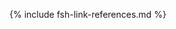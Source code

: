 <!-- Temporary changes to fix formatting for changelog -->
<style>
  ul.new-content {
    padding-left: 25px !important;
  }
</style>

<!-- links to all mCODE resources are generated by Sushi and included here. -->
{% include fsh-link-references.md %}

<!-- US Core -->
[USCoreMedicationRequest]: http://hl7.org/fhir/us/core/StructureDefinition-us-core-medicationrequest.html
[USCoreLaboratoryResultObservation]: http://hl7.org/fhir/us/core/StructureDefinition-us-core-observation-lab.html
[USCoreClinicalTestObservation]:https://hl7.org/fhir/us/core/StructureDefinition-us-core-observation-clinical-test.html
[USCorePatient]: http://hl7.org/fhir/us/core/StructureDefinition-us-core-patient.html
[USCoreConditionProblemHealthConcern]: http://hl7.org/fhir/us/core/StructureDefinition-us-core-condition-problems-health-concerns.html
[USCoreProcedure]: http://hl7.org/fhir/us/core/StructureDefinition-us-core-procedure.html
[USCorePractitioner]: http://hl7.org/fhir/us/core/StructureDefinition-us-core-practitioner.html
[USCoreSmokingStatus]: http://hl7.org/fhir/us/core/StructureDefinition-us-core-smokingstatus.html
[USCoreDiagnosticReport]: http://hl7.org/fhir/us/core/StructureDefinition-us-core-diagnosticreport-lab.html
[USCoreOrganization]:  http://hl7.org/fhir/us/core/StructureDefinition-us-core-organization.html

<!-- R4 -->
[CapabilityStatement]: StructureDefinition-CapabilityStatement.html
[R4Observation]: http://hl7.org/fhir/R4/observation.html
[R4FamilyMemberHistory]: http://hl7.org/fhir/R4/familymemberhistory.html
[R4MedicationAdministration]: http://hl7.org/fhir/R4/medicationadministration.html
[R4Specimen]: http://hl7.org/fhir/R4/specimen.html
[R4Bundle]: http://hl7.org/fhir/R4/bundle.html
[R4ServiceRequest]: http://hl7.org/fhir/R4/servicerequest.html

<!-- Genomics -->
[Variant]: http://hl7.org/fhir/uv/genomics-reporting/STU2/StructureDefinition-variant.html
[TherapeuticImplication]: http://hl7.org/fhir/uv/genomics-reporting/STU2/StructureDefinition-therapeutic-implication.html
[DiagnosticImplication]: http://hl7.org/fhir/uv/genomics-reporting/STU2/StructureDefinition-diagnostic-implication.html
[MSI]: http://hl7.org/fhir/uv/genomics-reporting/STU2/StructureDefinition-msi.html
[TMB]: http://hl7.org/fhir/uv/genomics-reporting/STU2/StructureDefinition-tmb.html

<!-- Other links -->
[in-scope patient]: conformance-patients.html
[in-scope patients]: conformance-patients.html